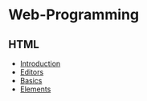 # Web-Programming

## HTML

* [Introduction](https://junji64.github.io/Web-Programming/HTML/HTML%20intro.html)
* [Editors](https://junji64.github.io/Web-Programming/HTML/HTML%20Editors.html)
* [Basics](https://junji64.github.io/Web-Programming/HTML/HTML%20Basic.html)
* [Elements](https://junji64.github.io/Web-Programming/HTML/HTML%20Elements.html)
